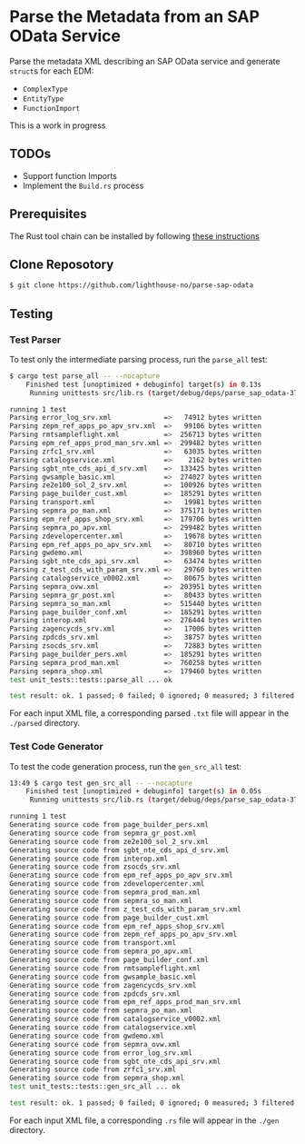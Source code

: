 # Parse the Metadata from an SAP OData Service

Parse the metadata XML describing an SAP OData service and generate `struct`s for each EDM:

* `ComplexType`
* `EntityType`
* `FunctionImport`

This is a work in progress

## TODOs

* Support function Imports
* Implement the `Build.rs` process

## Prerequisites

The Rust tool chain can be installed by following [these instructions](https://www.rust-lang.org/tools/install)

## Clone Reposotory

```bash
$ git clone https://github.com/lighthouse-no/parse-sap-odata
```

## Testing

### Test Parser

To test only the intermediate parsing process, run the `parse_all` test:

```bash
$ cargo test parse_all -- --nocapture
    Finished test [unoptimized + debuginfo] target(s) in 0.13s
     Running unittests src/lib.rs (target/debug/deps/parse_sap_odata-37f19949c8ea98f2)

running 1 test
Parsing error_log_srv.xml             =>   74912 bytes written
Parsing zepm_ref_apps_po_apv_srv.xml  =>   99106 bytes written
Parsing rmtsampleflight.xml           =>  256713 bytes written
Parsing epm_ref_apps_prod_man_srv.xml =>  299482 bytes written
Parsing zrfc1_srv.xml                 =>   63035 bytes written
Parsing catalogservice.xml            =>    2162 bytes written
Parsing sgbt_nte_cds_api_d_srv.xml    =>  133425 bytes written
Parsing gwsample_basic.xml            =>  274027 bytes written
Parsing ze2e100_sol_2_srv.xml         =>  100926 bytes written
Parsing page_builder_cust.xml         =>  185291 bytes written
Parsing transport.xml                 =>   19981 bytes written
Parsing sepmra_po_man.xml             =>  375171 bytes written
Parsing epm_ref_apps_shop_srv.xml     =>  179706 bytes written
Parsing sepmra_po_apv.xml             =>  299482 bytes written
Parsing zdevelopercenter.xml          =>   19678 bytes written
Parsing epm_ref_apps_po_apv_srv.xml   =>   80710 bytes written
Parsing gwdemo.xml                    =>  398960 bytes written
Parsing sgbt_nte_cds_api_srv.xml      =>   63474 bytes written
Parsing z_test_cds_with_param_srv.xml =>   29760 bytes written
Parsing catalogservice_v0002.xml      =>   80675 bytes written
Parsing sepmra_ovw.xml                =>  203951 bytes written
Parsing sepmra_gr_post.xml            =>   80433 bytes written
Parsing sepmra_so_man.xml             =>  515440 bytes written
Parsing page_builder_conf.xml         =>  185291 bytes written
Parsing interop.xml                   =>  276444 bytes written
Parsing zagencycds_srv.xml            =>   17006 bytes written
Parsing zpdcds_srv.xml                =>   38757 bytes written
Parsing zsocds_srv.xml                =>   72883 bytes written
Parsing page_builder_pers.xml         =>  185291 bytes written
Parsing sepmra_prod_man.xml           =>  760258 bytes written
Parsing sepmra_shop.xml               =>  179460 bytes written
test unit_tests::tests::parse_all ... ok

test result: ok. 1 passed; 0 failed; 0 ignored; 0 measured; 3 filtered out; finished in 0.23s
```

For each input XML file, a corresponding parsed `.txt` file will appear in the `./parsed` directory.

### Test Code Generator

To test the code generation process, run the `gen_src_all` test:

```bash
13:49 $ cargo test gen_src_all -- --nocapture
    Finished test [unoptimized + debuginfo] target(s) in 0.05s
     Running unittests src/lib.rs (target/debug/deps/parse_sap_odata-37f19949c8ea98f2)

running 1 test
Generating source code from page_builder_pers.xml
Generating source code from sepmra_gr_post.xml
Generating source code from ze2e100_sol_2_srv.xml
Generating source code from sgbt_nte_cds_api_d_srv.xml
Generating source code from interop.xml
Generating source code from zsocds_srv.xml
Generating source code from epm_ref_apps_po_apv_srv.xml
Generating source code from zdevelopercenter.xml
Generating source code from sepmra_prod_man.xml
Generating source code from sepmra_so_man.xml
Generating source code from z_test_cds_with_param_srv.xml
Generating source code from page_builder_cust.xml
Generating source code from epm_ref_apps_shop_srv.xml
Generating source code from zepm_ref_apps_po_apv_srv.xml
Generating source code from transport.xml
Generating source code from sepmra_po_apv.xml
Generating source code from page_builder_conf.xml
Generating source code from rmtsampleflight.xml
Generating source code from gwsample_basic.xml
Generating source code from zagencycds_srv.xml
Generating source code from zpdcds_srv.xml
Generating source code from epm_ref_apps_prod_man_srv.xml
Generating source code from sepmra_po_man.xml
Generating source code from catalogservice_v0002.xml
Generating source code from catalogservice.xml
Generating source code from gwdemo.xml
Generating source code from sepmra_ovw.xml
Generating source code from error_log_srv.xml
Generating source code from sgbt_nte_cds_api_srv.xml
Generating source code from zrfc1_srv.xml
Generating source code from sepmra_shop.xml
test unit_tests::tests::gen_src_all ... ok

test result: ok. 1 passed; 0 failed; 0 ignored; 0 measured; 3 filtered out; finished in 2.26s
```

For each input XML file, a corresponding `.rs` file will appear in the `./gen` directory.
